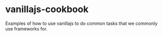 # vanillajs-cookbook
Examples of how to use vanillajs to do common tasks that we commonly use frameworks for.
